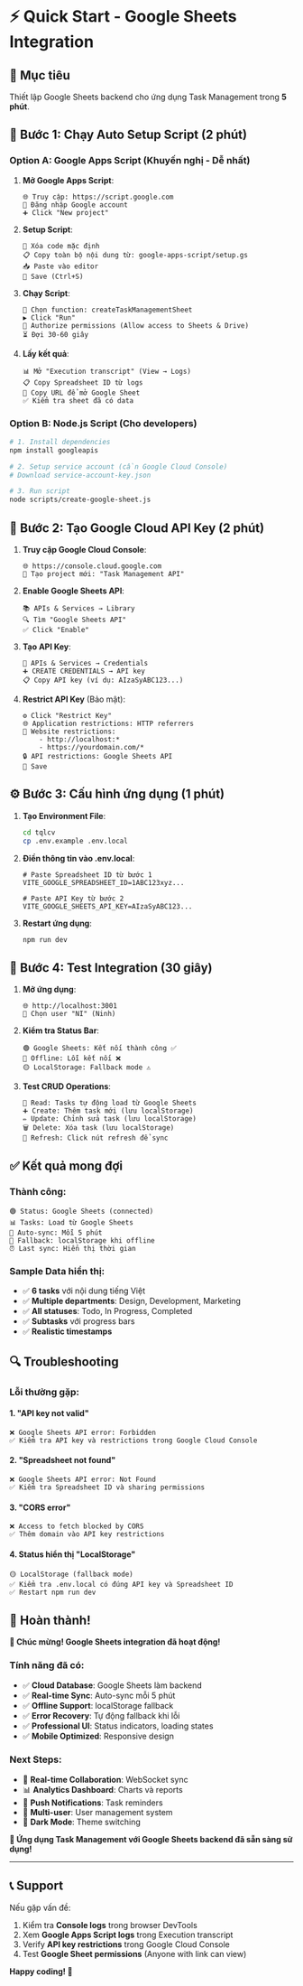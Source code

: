 # ⚡ Quick Start - Google Sheets Integration

## 🎯 Mục tiêu
Thiết lập Google Sheets backend cho ứng dụng Task Management trong **5 phút**.

## 🚀 Bước 1: Chạy Auto Setup Script (2 phút)

### Option A: Google Apps Script (Khuyến nghị - Dễ nhất)

1. **Mở Google Apps Script**:
   ```
   🌐 Truy cập: https://script.google.com
   👤 Đăng nhập Google account
   ➕ Click "New project"
   ```

2. **Setup Script**:
   ```
   📝 Xóa code mặc định
   📋 Copy toàn bộ nội dung từ: google-apps-script/setup.gs
   📥 Paste vào editor
   💾 Save (Ctrl+S)
   ```

3. **Chạy Script**:
   ```
   🎯 Chọn function: createTaskManagementSheet
   ▶️ Click "Run"
   🔐 Authorize permissions (Allow access to Sheets & Drive)
   ⏳ Đợi 30-60 giây
   ```

4. **Lấy kết quả**:
   ```
   📊 Mở "Execution transcript" (View → Logs)
   📋 Copy Spreadsheet ID từ logs
   🔗 Copy URL để mở Google Sheet
   ✅ Kiểm tra sheet đã có data
   ```

### Option B: Node.js Script (Cho developers)

```bash
# 1. Install dependencies
npm install googleapis

# 2. Setup service account (cần Google Cloud Console)
# Download service-account-key.json

# 3. Run script
node scripts/create-google-sheet.js
```

## 🔑 Bước 2: Tạo Google Cloud API Key (2 phút)

1. **Truy cập Google Cloud Console**:
   ```
   🌐 https://console.cloud.google.com
   📁 Tạo project mới: "Task Management API"
   ```

2. **Enable Google Sheets API**:
   ```
   📚 APIs & Services → Library
   🔍 Tìm "Google Sheets API"
   ✅ Click "Enable"
   ```

3. **Tạo API Key**:
   ```
   🔑 APIs & Services → Credentials
   ➕ CREATE CREDENTIALS → API key
   📋 Copy API key (ví dụ: AIzaSyABC123...)
   ```

4. **Restrict API Key** (Bảo mật):
   ```
   ⚙️ Click "Restrict Key"
   🌐 Application restrictions: HTTP referrers
   📝 Website restrictions: 
       - http://localhost:*
       - https://yourdomain.com/*
   🔒 API restrictions: Google Sheets API
   💾 Save
   ```

## ⚙️ Bước 3: Cấu hình ứng dụng (1 phút)

1. **Tạo Environment File**:
   ```bash
   cd tqlcv
   cp .env.example .env.local
   ```

2. **Điền thông tin vào .env.local**:
   ```env
   # Paste Spreadsheet ID từ bước 1
   VITE_GOOGLE_SPREADSHEET_ID=1ABC123xyz...
   
   # Paste API Key từ bước 2  
   VITE_GOOGLE_SHEETS_API_KEY=AIzaSyABC123...
   ```

3. **Restart ứng dụng**:
   ```bash
   npm run dev
   ```

## 🧪 Bước 4: Test Integration (30 giây)

1. **Mở ứng dụng**:
   ```
   🌐 http://localhost:3001
   👤 Chọn user "NI" (Ninh)
   ```

2. **Kiểm tra Status Bar**:
   ```
   🟢 Google Sheets: Kết nối thành công ✅
   🔴 Offline: Lỗi kết nối ❌
   🟡 LocalStorage: Fallback mode ⚠️
   ```

3. **Test CRUD Operations**:
   ```
   📖 Read: Tasks tự động load từ Google Sheets
   ➕ Create: Thêm task mới (lưu localStorage)
   ✏️ Update: Chỉnh sửa task (lưu localStorage)
   🗑️ Delete: Xóa task (lưu localStorage)
   🔄 Refresh: Click nút refresh để sync
   ```

## ✅ Kết quả mong đợi

### Thành công:
```
🟢 Status: Google Sheets (connected)
📊 Tasks: Load từ Google Sheets
🔄 Auto-sync: Mỗi 5 phút
💾 Fallback: localStorage khi offline
⏰ Last sync: Hiển thị thời gian
```

### Sample Data hiển thị:
- ✅ **6 tasks** với nội dung tiếng Việt
- ✅ **Multiple departments**: Design, Development, Marketing
- ✅ **All statuses**: Todo, In Progress, Completed  
- ✅ **Subtasks** với progress bars
- ✅ **Realistic timestamps**

## 🔍 Troubleshooting

### Lỗi thường gặp:

#### 1. "API key not valid"
```
❌ Google Sheets API error: Forbidden
✅ Kiểm tra API key và restrictions trong Google Cloud Console
```

#### 2. "Spreadsheet not found"  
```
❌ Google Sheets API error: Not Found
✅ Kiểm tra Spreadsheet ID và sharing permissions
```

#### 3. "CORS error"
```
❌ Access to fetch blocked by CORS
✅ Thêm domain vào API key restrictions
```

#### 4. Status hiển thị "LocalStorage"
```
🟡 LocalStorage (fallback mode)
✅ Kiểm tra .env.local có đúng API key và Spreadsheet ID
✅ Restart npm run dev
```

## 🎉 Hoàn thành!

**🚀 Chúc mừng! Google Sheets integration đã hoạt động!**

### Tính năng đã có:
- ✅ **Cloud Database**: Google Sheets làm backend
- ✅ **Real-time Sync**: Auto-sync mỗi 5 phút
- ✅ **Offline Support**: localStorage fallback
- ✅ **Error Recovery**: Tự động fallback khi lỗi
- ✅ **Professional UI**: Status indicators, loading states
- ✅ **Mobile Optimized**: Responsive design

### Next Steps:
- 🔄 **Real-time Collaboration**: WebSocket sync
- 📊 **Analytics Dashboard**: Charts và reports  
- 🔔 **Push Notifications**: Task reminders
- 👥 **Multi-user**: User management system
- 🌙 **Dark Mode**: Theme switching

**🎯 Ứng dụng Task Management với Google Sheets backend đã sẵn sàng sử dụng!**

---

## 📞 Support

Nếu gặp vấn đề:
1. Kiểm tra **Console logs** trong browser DevTools
2. Xem **Google Apps Script logs** trong Execution transcript  
3. Verify **API key restrictions** trong Google Cloud Console
4. Test **Google Sheet permissions** (Anyone with link can view)

**Happy coding! 🚀**
